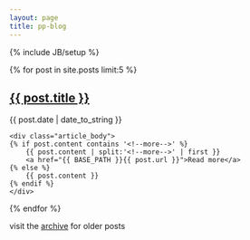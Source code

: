 ```yaml
---
layout: page
title: pp-blog
---
```

{% include JB/setup %}

{% for post in site.posts limit:5 %}
<article>
	<h2><a href="{{ BASE_PATH }}{{ post.url }}">{{ post.title }}</a></h2>
	<span class="post-date">{{ post.date | date_to_string }}</span>

	<div class="article_body">
	{% if post.content contains '<!--more-->' %}
	    {{ post.content | split:'<!--more-->' | first }}
	    <a href="{{ BASE_PATH }}{{ post.url }}">Read more</a>
	{% else %}
		{{ post.content }}
	{% endif %}
	</div>
</article>
{% endfor %}

<p>visit the <a href="archive.html">archive</a> for older posts</p>